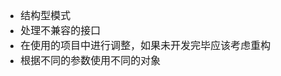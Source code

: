 <font face="SimSun" size=3>

- 结构型模式
- 处理不兼容的接口
- 在使用的项目中进行调整，如果未开发完毕应该考虑重构
- 根据不同的参数使用不同的对象


</font>